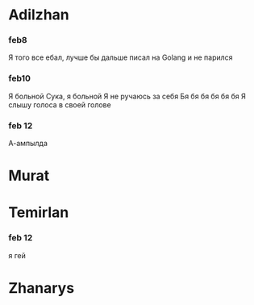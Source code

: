 # Adilzhan
### feb8
Я того все ебал, лучше бы дальше писал на Golang и не парился
### feb10
Я больной
Сука, я больной
Я не ручаюсь за себя Бя бя бя бя бя бя 
Я слышу голоса в своей голове
### feb 12
А-ампылда
# Murat


# Temirlan
 ### feb 12
 я гей
# Zhanarys